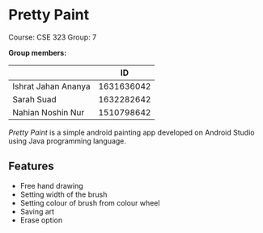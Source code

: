 # Pretty Paint

Course: CSE 323
Group: 7

**Group members:**


|                |ID                          |
|----------------|-------------------------------|
|Ishrat Jahan Ananya|1631636042             |
|Sarah Suad      |1632282642            |
|Nahian Noshin Nur         |1510798642           |


*Pretty Paint* is a simple android painting app developed on Android Studio using Java programming language.

## Features
* Free hand drawing
* Setting width of the brush
* Setting colour of brush from colour wheel
* Saving art
* Erase option
